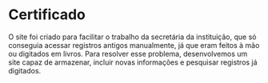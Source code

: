 # Certificado
 O site foi criado para facilitar o trabalho da secretária da instituição, que só conseguia acessar registros antigos manualmente, já que eram feitos à mão ou digitados em livros. Para resolver esse problema, desenvolvemos um site capaz de armazenar, incluir novas informações e pesquisar registros já digitados.
